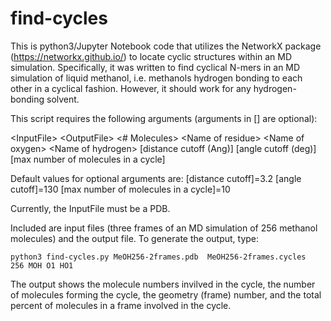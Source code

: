 # find-cycles
This is python3/Jupyter Notebook code that utilizes the NetworkX package (https://networkx.github.io/) to locate cyclic structures within an MD simulation. Specifically, it was written to find cyclical N-mers in an MD simulation of liquid methanol, i.e. methanols hydrogen bonding to each other in a cyclical fashion. However, it should work for any hydrogen-bonding solvent.

This script requires the following arguments (arguments in [] are optional):
    
   \<InputFile> \<OutputFile> \<# Molecules> \<Name of residue> \<Name of oxygen> \<Name of hydrogen> [distance cutoff (Ang)] [angle cutoff (deg)] [max number of molecules in a cycle]
   
   Default values for optional arguments are: [distance cutoff]=3.2 [angle cutoff]=130 [max number of molecules in a cycle]=10
  
  Currently, the InputFile must be a PDB.
  
  
  Included are input files (three frames of an MD simulation of 256 methanol molecules) and the output file. To generate the output, type:
  
    python3 find-cycles.py MeOH256-2frames.pdb  MeOH256-2frames.cycles  256 MOH O1 HO1

The output shows the molecule numbers invilved in the cycle, the number of molecules forming the cycle, the geometry (frame) number, and the total percent of molecules in a frame involved in the cycle.
